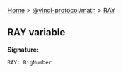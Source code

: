 [Home](./index.md) &gt; [@vinci-protocol/math](./math.md) &gt; [RAY](./math.ray.md)

## RAY variable

<b>Signature:</b>

```typescript
RAY: BigNumber
```
